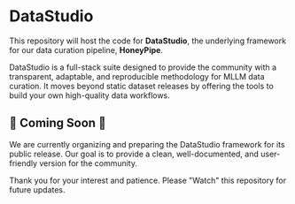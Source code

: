 # DataStudio
This repository will host the code for **DataStudio**, the underlying framework for our data curation pipeline, **HoneyPipe**.

DataStudio is a full-stack suite designed to provide the community with a transparent, adaptable, and reproducible methodology for MLLM data curation. It moves beyond static dataset releases by offering the tools to build your own high-quality data workflows.

## 🚧 Coming Soon 🚧

We are currently organizing and preparing the DataStudio framework for its public release. Our goal is to provide a clean, well-documented, and user-friendly version for the community.

Thank you for your interest and patience. Please "Watch" this repository for future updates.
